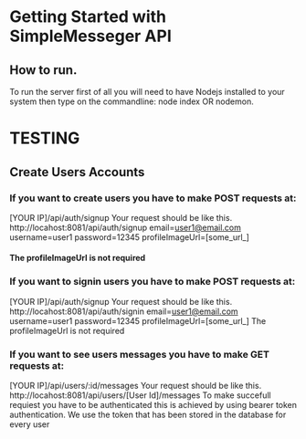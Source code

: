 # Getting Started with SimpleMesseger API

## How to run.
To run the server first of all you will need to have Nodejs installed to your system then type on the commandline:
node index OR nodemon.

# TESTING

## Create Users Accounts
### If you want to create users you have to make POST requests at:
[YOUR IP]/api/auth/signup
Your request should be like this.
http://locahost:8081/api/auth/signup email=user1@email.com username=user1 password=12345 profileImageUrl=[some_url_]
#### The profileImageUrl is not required

### If you want to signin users you have to make POST requests at:
[YOUR IP]/api/auth/signup
Your request should be like this.
http://locahost:8081/api/auth/signin email=user1@email.com username=user1 password=12345 profileImageUrl=[some_url_]
The profileImageUrl is not required

### If you want to see users messages you have to make GET requests at:
[YOUR IP]/api/users/:id/messages
Your request should be like this.
http://locahost:8081/api/users/[User Id]/messages 
To make succefull requiest you have to be authenticated this is achieved by using bearer token authentication. We use the token that has been stored in the database for every user
